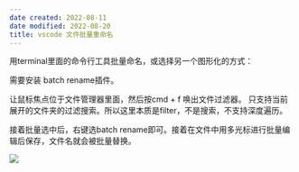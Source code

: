 ```yaml
---
date created: 2022-08-11
date modified: 2022-08-20
title: vscode 文件批量重命名
---
```


用terminal里面的命令行工具批量命名，或选择另一个图形化的方式：

需要安装 batch rename插件。

让鼠标焦点位于文件管理器里面，然后按cmd + f 唤出文件过滤器。
	只支持当前展开的文件夹的过滤搜索。所以这里本质是filter，不是搜索，不支持深度遍历。

接着批量选中后，右键选batch rename即可。接着在文件中用多光标进行批量编辑后保存，文件名就会被批量替换。

![](https://img2.oldwinter.top/vscode%20文件批量重命名_image_1.png)
